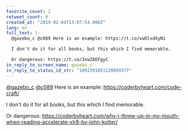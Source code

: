 ```yaml
---
favorite_count: 2
retweet_count: 0
created_at: "2019-02-04T13:07:54.000Z"
lang: en
full_text: |-
  @gazebo_c @c089 Here is an example: https://t.co/vwDlxdXyN1

  I don't do it for all books, but this which I find memorable.

  Or dangerous: https://t.co/3xwZ8EFgyC
in_reply_to_screen_name: gazebo_c
in_reply_to_status_id_str: "1092391851120869377"
---
```


[@gazebo_c](https://twitter.com/gazebo_c) [@c089](https://twitter.com/c089) Here
is an example: <https://coderbyheart.com/code-craft/>

I don't do it for all books, but this which I find memorable.

Or dangerous:
<https://coderbyheart.com/why-i-threw-up-in-my-mouth-when-reading-accelerate-xlr8-by-john-kotter/>
